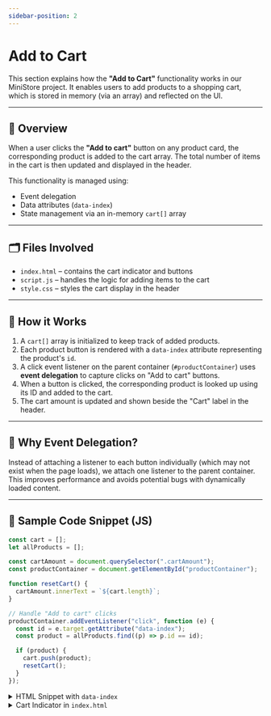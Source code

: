 ```yaml
---
sidebar-position: 2
---
```


# Add to Cart

This section explains how the **"Add to Cart"** functionality works in our MiniStore project. It enables users to add products to a shopping cart, which is stored in memory (via an array) and reflected on the UI.

---

## 🧾 Overview

When a user clicks the **"Add to cart"** button on any product card, the corresponding product is added to the cart array. The total number of items in the cart is then updated and displayed in the header.

This functionality is managed using:

- Event delegation
- Data attributes (`data-index`)
- State management via an in-memory `cart[]` array

---

## 🗂 Files Involved

- `index.html` – contains the cart indicator and buttons
- `script.js` – handles the logic for adding items to the cart
- `style.css` – styles the cart display in the header

---

## 🔄 How it Works

1. A `cart[]` array is initialized to keep track of added products.
2. Each product button is rendered with a `data-index` attribute representing the product's `id`.
3. A click event listener on the parent container (`#productContainer`) uses **event delegation** to capture clicks on "Add to cart" buttons.
4. When a button is clicked, the corresponding product is looked up using its ID and added to the cart.
5. The cart amount is updated and shown beside the "Cart" label in the header.

---

## 🧠 Why Event Delegation?

Instead of attaching a listener to each button individually (which may not exist when the page loads), we attach one listener to the parent container. This improves performance and avoids potential bugs with dynamically loaded content.

---

## 📜 Sample Code Snippet (JS)

```js
const cart = [];
let allProducts = [];

const cartAmount = document.querySelector(".cartAmount");
const productContainer = document.getElementById("productContainer");

function resetCart() {
  cartAmount.innerText = `${cart.length}`;
}

// Handle "Add to cart" clicks
productContainer.addEventListener("click", function (e) {
  const id = e.target.getAttribute("data-index");
  const product = allProducts.find((p) => p.id == id);

  if (product) {
    cart.push(product);
    resetCart();
  }
});
```

<details> 
    <summary>HTML Snippet with <code>data-index</code></summary>
    ```html
    <button class="add-to-cart" data-index="3">Add to cart</button>
    ```
</details>

<details> 
<summary>Cart Indicator in <code>index.html</code></summary>
```html
<header>
  <h1>MiniStore</h1>
  <div class="header-cart-container">
    <p>Cart(<span class="cartAmount">0</span>)</p>
    <button class="logoutBtn">Logout</button>
  </div>
</header>


<details> 
<summary>Css button style<code>styles.css</code></summary>
```css
    .header-cart-container{
        display: flex;
        align-items: center;
        justify-content: space-between;
        font-weight: 900;
        gap: 10px;
    }
    .header-cart-container p{
        cursor: pointer;
    }
```
</details>

<details> 
<summary>Final code in<code>script.js</code></summary>
```js
// =======================
// MiniStore Script
// =======================

// Cart and Product Variables
const cart = [];
let allProducts = [];

// Token Check for Authentication
const token = localStorage.getItem("token");

if (!token) {
  // Redirect to login if not logged in
  window.location.href = "login.html";
}

// -----------------------
// Logout Functionality
// -----------------------

function logout() {
  localStorage.removeItem("token");
  window.location.href = "login.html"; // Adjust path if needed
}

const logoutBtn = document.querySelector(".logoutBtn");
logoutBtn.addEventListener("click", logout);

// -----------------------
// Cart Display Update
// -----------------------

const cartAmount = document.querySelector(".cartAmount");

function updateCartDisplay() {
  cartAmount.innerText = `${cart.length}`;
}

// -----------------------
// Display Products
// -----------------------

const productContainer = document.getElementById("productContainer");

function displayProducts(products) {
  products.forEach((product) => {
    productContainer.insertAdjacentHTML(
      "afterbegin",
      `
      <div class="product-card">
        <img src="${product.image}" alt="${product.title}">
        <div class="product-card-content">
          <h3>${product.title}</h3>
          <p>${product.description.slice(0, 100)}...</p>
          <div class="price">$${product.price}</div>
          <button class="add-to-cart" data-index="${product.id}">
            Add to cart
          </button>
        </div>
      </div>
    `
    );
  });
}

// -----------------------
// Add to Cart (Event Delegation)
// -----------------------

productContainer.addEventListener("click", function (e) {
  if (e.target.classList.contains("add-to-cart")) {
    const id = e.target.getAttribute("data-index");
    const product = allProducts.find((p) => p.id == id);

    if (product) {
      cart.push(product);
      updateCartDisplay();
    }
  }
});

// -----------------------
// Fetch Products from API
// -----------------------

async function fetchProducts() {
  try {
    const res = await fetch("https://fakestoreapi.com/products");
    const products = await res.json();
    allProducts = products;
    displayProducts(products);
  } catch (err) {
    console.error("Failed to load products:", err);
  }
}

// -----------------------
// Initialize
// -----------------------

fetchProducts();

```
</details>

## 💡 Features
- Real-time update of cart count
- No page reload needed
- Easily extendable for full cart page or checkout functionality

:::info[Checkpoint]
- "Add to Cart" buttons work for each product
- Cart count updates in the header dynamically
- Data binding uses data-index and event delegation
:::
